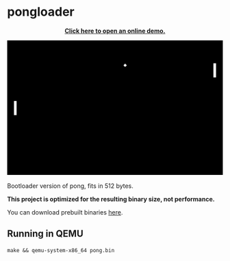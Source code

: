 # pongloader

<p align="center">
    <a href="https://matsz.dev/pongloader/">
        <strong>Click here to open an online demo.</strong>
    </a>
</p>

<p align="center">
    <a href="https://matsz.dev/pongloader/">
        <img src="https://raw.githubusercontent.com/mat-sz/pongloader/master/screenshot.png" alt="Screenshot">
    </a>
</p>

Bootloader version of pong, fits in 512 bytes.

**This project is optimized for the resulting binary size, not performance.**

You can download prebuilt binaries [here](https://github.com/mat-sz/pongloader/releases).

## Running in QEMU

```
make && qemu-system-x86_64 pong.bin
```